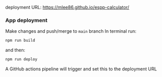 deployment URL: https://mlee86.github.io/espp-calculator/
### App deployment
Make changes and push/merge to `main` branch
In terminal run:
```bash
npm run build
```
and then:
```bash
npm run deploy
```
A GitHub actions pipeline will trigger and set this to the deployment URL
